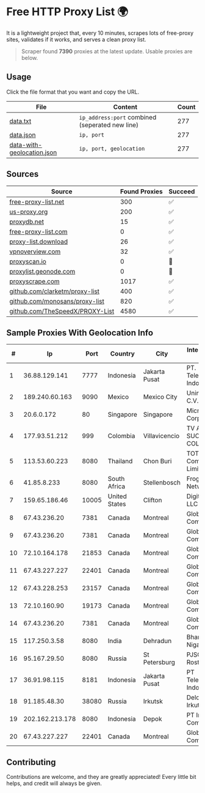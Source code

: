
# Free HTTP Proxy List 🌍

It is a lightweight project that, every 10 minutes, scrapes lots of free-proxy sites, validates if it works, and serves a clean proxy list.


> Scraper found **7390** proxies at the latest update. Usable proxies are below.

## Usage

Click the file format that you want and copy the URL.


|File|Content|Count|
|----|-------|-----|
|[data.txt](https://raw.githubusercontent.com/themiralay/Proxy-List-World/master/data.txt)|`ip_address:port` combined (seperated new line)|277|
|[data.json](https://raw.githubusercontent.com/themiralay/Proxy-List-World/master/data.json)|`ip, port`|277|
|[data-with-geolocation.json](https://raw.githubusercontent.com/themiralay/Proxy-List-World/master/data-with-geolocation.json)|`ip, port, geolocation`|277|

## Sources

|Source|Found Proxies|Succeed|
|------|-------------|-------|
|[free-proxy-list.net](https://free-proxy-list.net)|300|✅|
|[us-proxy.org](https://www.us-proxy.org)|200|✅|
|[proxydb.net](http://proxydb.net)|15|✅|
|[free-proxy-list.com](https://free-proxy-list.com/?page=&port=&type%5B%5D=http&type%5B%5D=https&up_time=0&search=Search)|0|✅|
|[proxy-list.download](https://www.proxy-list.download/HTTP)|26|✅|
|[vpnoverview.com](https://vpnoverview.com/privacy/anonymous-browsing/free-proxy-servers)|32|✅|
|[proxyscan.io](https://www.proxyscan.io)|0|🚫|
|[proxylist.geonode.com](https://proxylist.geonode.com/api/proxy-list?limit=300&page=1&sort_by=lastChecked&sort_type=desc&protocols=http,https)|0|🚫|
|[proxyscrape.com](https://api.proxyscrape.com/v2/?request=displayproxies&protocol=http&timeout=10000&country=all&ssl=all&anonymity=all)|1017|✅|
|[github.com/clarketm/proxy-list](https://raw.githubusercontent.com/clarketm/proxy-list/master/proxy-list-raw.txt)|400|✅|
|[github.com/monosans/proxy-list](https://raw.githubusercontent.com/monosans/proxy-list/main/proxies/http.txt)|820|✅|
|[github.com/TheSpeedX/PROXY-List](https://raw.githubusercontent.com/TheSpeedX/PROXY-List/master/http.txt)|4580|✅|


## Sample Proxies With Geolocation Info

|#|Ip|Port|Country|City|Internet Service Provider|
|-|--|----|-------|----|-------------------------|
|1|36.88.129.141|7777|Indonesia|Jakarta Pusat|PT. Telekomunikasi Indonesia|
|2|189.240.60.163|9090|Mexico|Mexico City|Uninet S.A. de C.V.|
|3|20.6.0.172|80|Singapore|Singapore|Microsoft Corporation|
|4|177.93.51.212|999|Colombia|Villavicencio|TV AZTECA SUCURSAL COLOMBIA|
|5|113.53.60.223|8080|Thailand|Chon Buri|TOT Public Company Limited|
|6|41.85.8.233|8080|South Africa|Stellenbosch|Frogfoot Networks|
|7|159.65.186.46|10005|United States|Clifton|DigitalOcean, LLC|
|8|67.43.236.20|7381|Canada|Montreal|GloboTech Communications|
|9|67.43.236.20|7381|Canada|Montreal|GloboTech Communications|
|10|72.10.164.178|21853|Canada|Montreal|GloboTech Communications|
|11|67.43.227.227|22401|Canada|Montreal|GloboTech Communications|
|12|67.43.228.253|23157|Canada|Montreal|GloboTech Communications|
|13|72.10.160.90|19173|Canada|Montreal|GloboTech Communications|
|14|67.43.236.20|7381|Canada|Montreal|GloboTech Communications|
|15|117.250.3.58|8080|India|Dehradun|Bharat Sanchar Nigam Ltd|
|16|95.167.29.50|8080|Russia|St Petersburg|PJSC Rostelecom|
|17|36.91.98.115|8181|Indonesia|Jakarta Pusat|PT Telekomunikasi Indonesia|
|18|91.185.48.30|38080|Russia|Irkutsk|Delovaya Set' - Irkutsk|
|19|202.162.213.178|8080|Indonesia|Depok|PT Indonesia Comnets Plus|
|20|67.43.227.227|22401|Canada|Montreal|GloboTech Communications|



## Contributing

Contributions are welcome, and they are greatly appreciated! Every
little bit helps, and credit will always be given.

